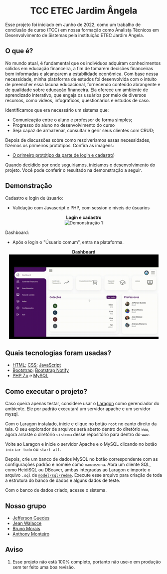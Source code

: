 <h1 align="center">TCC ETEC Jardim Ângela</h1>

Esse projeto foi iniciado em Junho de 2022, como um trabalho de conclusão de curso (TCC) em nossa formação como Ánalista Técnicos em Desenvolvimento de Sistemas pela instituição ETEC Jardim Ângela.


## O que é?

No mundo atual, é fundamental que os indivíduos adquiram conhecimentos sólidos em educação financeira, a fim de tomarem decisões financeiras bem informadas e alcançarem a estabilidade econômica. 
Com base nessa necessidade, minha plataforma de estudos foi desenvolvida com o intuito de preencher essa lacuna educacional, fornecendo conteúdo abrangente e de qualidade sobre educação financeira. Ela oferece um ambiente de aprendizado interativo, que engaja os usuários por meio de diversos recursos, como vídeos, infográficos, questionários e estudos de caso.

Identificamos que era necessário um sistema que:

- Comunicação entre o aluno e professor de forma simples;
- Progresso do aluno no desenvolvimento do curso
- Seja capaz de armazenar, consultar e gerir seus clientes com CRUD;

Depois de discussões sobre como resolveriamos essas necessidades, fizemos os prímeiros protótipos. Confira as imagens:

- [O primeiro protótipo da parte de login e cadastro](https://www.figma.com/file/59vTxkc2BQA12cibMyUNdF/login-youtube-(Copy)?type=design&node-id=0%3A1&t=gJyvSSQrKCz2CfGM-1))

Quando decidido por onde seguiriamos, iniciamos o desenvolvimento do projeto. Você pode conferir o resultado na demonstração a seguir.


## Demonstração
Cadastro e login de úsuario:
- Validação com Javascript e PHP, com session e niveis de úsuarios

<p align="center">
  <strong>Login e cadastro</strong> <br />
  <img src="sistema/View/demo/login-cadastro.gif" alt="Demonstração 1" width="480px"/>
</p>

Dashboard:
- Após o login o "Úsuario comum", entra na plataforma.

<p align="center">
  <strong>Dashboard</strong> <br />
  <img src="sistema/View/demo/dashboard.gif" alt="Demonstração 2" width="480px"/>
</p>

## Quais tecnologias foram usadas?

- [HTML](https://developer.mozilla.org/pt-BR/docs/Web/HTML); [CSS](https://developer.mozilla.org/pt-BR/docs/Web/CSS); [JavaScript](https://developer.mozilla.org/pt-BR/docs/Web/JavaScript)
- [Bootstrap](https://getbootstrap.com/); [Bootstrap Notify](https://github.com/mouse0270/bootstrap-notify) 
- [PHP 7.x](https://www.php.net/) e [MySQL](https://www.mysql.com/)


## Como executar o projeto?

Caso queira apenas testar, considere usar o [Laragon](https://laragon.org/) como gerenciador do ambiente. Ele por padrão executará um servidor apache e um servidor mysql.

Com o Laragon instalado, inicie e clique no botão `root` no canto direito da tela. O seu explorador de arquivos será aberto dentro do diretório `www`, agora arraste o diretório `sistema` desse repositório para dentro do `www`.

Volte ao Laragon e inicie o servidor Apache e o MySQL clicando no botão `iniciar tudo` ou `start all`.

Depois, crie um banco de dados MySQL no botão correspondente com as configurações padrão e nomeie como `mamaezona`. Abra um cliente SQL, como HeidiSQL ou DBeaver, ambas integradas ao Laragon e importe o arquivo `.sql` de [`model/sql/redme`](./sistema/php/database.sql). Execute esse arquivo para criação de toda a estrutura do banco de dados e alguns dados de teste.

Com o banco de dados criado, acesse o sistema.


## Nosso grupo

- [Jefferson Guedes](https://github.com/JGueedeS)
- [Jean Walacce](https://github.com/Wallaceehjean)
- [Bruno Morais](https://github.com/BRUNOMORAIS089)
- [Anthony Monteiro](https://github.com/TonhaoGameplays)


## Aviso

1. Esse projeto não está 100% completo, portanto não use-o em produção sem ter feito uma boa revisão.




